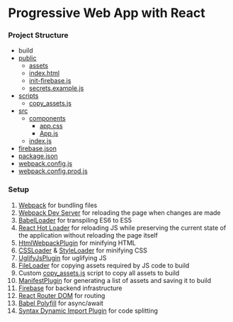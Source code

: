 # Progressive Web App with React

### Project Structure
- build
- [public](public)
  - [assets](public/assets)
  - [index.html](public/index.html)
  - [init-firebase.js](public/init-firebase.js)
  - [secrets.example.js](public/secrets.example.js)
- [scripts](scripts)
  - [copy_assets.js](scripts/copy_assets.js)
- [src](src)
  - [components](src/components)
    - [app.css](src/app.css)
    - [App.js](src/App.js)
  - [index.js](src/index.js)
- [firebase.json](firebase.json)
- [package.json](package.json)
- [webpack.config.js](webpack.config.js)
- [webpack.config.prod.js](webpack.config.prod.js)

### Setup
1. [Webpack](https://webpack.js.org/guides/installation/) for bundling files
2. [Webpack Dev Server](https://webpack.js.org/guides/development/) for reloading the page when changes are made
3. [BabelLoader](https://www.npmjs.com/package/babel-loader) for transpiling ES6 to ES5
4. [React Hot Loader](https://www.npmjs.com/package/react-hot-loader) for reloading JS while preserving the current state of the application without reloading the page itself
5. [HtmlWebpackPlugin](https://www.npmjs.com/package/html-webpack-plugin) for minifying HTML
6. [CSSLoader](https://www.npmjs.com/package/css-loader) & [StyleLoader](https://www.npmjs.com/package/style-loader) for minifying CSS
7. [UglifyJsPlugin](https://www.npmjs.com/package/uglifyjs-webpack-plugin) for uglifying JS
8. [FileLoader](https://www.npmjs.com/package/file-loader) for copying assets required by JS code to build
9. Custom [copy_assets.js](scripts/copy_assets.js) script to copy all assets to build
10. [ManifestPlugin](https://www.npmjs.com/package/webpack-manifest-plugin) for generating a list of assets and saving it to build
11. [Firebase](https://firebase.google.com/docs/web/setup) for backend infrastructure
12. [React Router DOM](https://reacttraining.com/react-router/web/guides/quick-start) for routing
13. [Babel Polyfill](https://www.npmjs.com/package/@babel/polyfill) for async/await
14. [Syntax Dynamic Import Plugin](https://babeljs.io/docs/en/babel-plugin-syntax-dynamic-import) for code splitting
